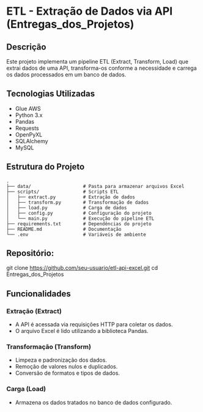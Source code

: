 # ETL - Extração de Dados via API (Entregas_dos_Projetos)

## Descrição
Este projeto implementa um pipeline ETL (Extract, Transform, Load) que extrai dados de uma API, transforma-os conforme a necessidade e carrega os dados processados em um banco de dados.

## Tecnologias Utilizadas
- Glue AWS
- Python 3.x
- Pandas
- Requests
- OpenPyXL
- SQLAlchemy
- MySQL

## Estrutura do Projeto
```
.
├── data/                   # Pasta para armazenar arquivos Excel
├── scripts/                # Scripts ETL
│   ├── extract.py          # Extração de dados
│   ├── transform.py        # Transformação de dados
│   ├── load.py             # Carga de dados
│   ├── config.py           # Configuração do projeto
│   └── main.py             # Execução do pipeline ETL
├── requirements.txt        # Dependências do projeto
├── README.md               # Documentação
└── .env                    # Variáveis de ambiente
```

## Repositório:
   
   git clone https://github.com/seu-usuario/etl-api-excel.git
   cd Entregas_dos_Projetos
   

## Funcionalidades
### Extração (Extract)
- A API é acessada via requisições HTTP para coletar os dados.
- O arquivo Excel é lido utilizando a biblioteca Pandas.

### Transformação (Transform)
- Limpeza e padronização dos dados.
- Remoção de valores nulos e duplicados.
- Conversão de formatos e tipos de dados.

### Carga (Load)
- Armazena os dados tratados no banco de dados configurado.
